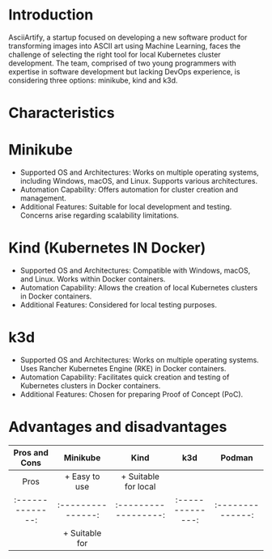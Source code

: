 # Introduction

AsciiArtify, a startup focused on developing a new software product for transforming images into ASCII art using Machine Learning, faces the challenge of selecting the right tool for local Kubernetes cluster development. The team, comprised of two young programmers with expertise in software development but lacking DevOps experience, is considering three options: minikube, kind and k3d.

# Characteristics

# Minikube

- Supported OS and Architectures: Works on multiple operating systems, including Windows, macOS, and Linux. Supports various architectures.
- Automation Capability: Offers automation for cluster creation and management.
- Additional Features: Suitable for local development and testing. Concerns arise regarding scalability limitations.

# Kind (Kubernetes IN Docker)

- Supported OS and Architectures: Compatible with Windows, macOS, and Linux. Works within Docker containers.
- Automation Capability: Allows the creation of local Kubernetes clusters in Docker containers.
- Additional Features: Considered for local testing purposes.

# k3d

- Supported OS and Architectures: Works on multiple operating systems. Uses Rancher Kubernetes Engine (RKE) in Docker containers.
- Automation Capability: Facilitates quick creation and testing of Kubernetes clusters in Docker containers.
- Additional Features: Chosen for preparing Proof of Concept (PoC).

# Advantages and disadvantages



| Pros and Cons  |	Minikube   	   |     Kind           |     k3d        |    Podman      |
|:--------------:|:---------------:|:------------------:|:--------------:|:--------------:|
| Pros           |+ Easy to use    |+ Suitable for local|                |                |
|:--------------:|:---------------:|:------------------:|:--------------:|:--------------:|
|                | + Suitable for  |            |                |                |
   



